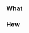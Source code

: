 <!-- The PR description should answer 2 (maybe 3) important questions: -->

### What

<!-- What is this PR trying to accomplish (and why, if it's not obvious)? -->

<!-- Consider: do we need to add a changelog entry? -->

### How

<!-- How is it trying to accomplish it (what are the implementation steps)? -->
